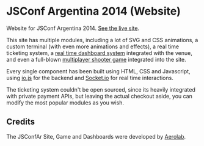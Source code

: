 # JSConf Argentina 2014 (Website)

Website for JSConf Argentina 2014. [See the live site](https://www.jsconfar.com).

This site has multiple modules, including a lot of SVG and CSS animations, a custom terminal (with even more animations and effects), a real time ticketing system, a [real time dashboard system](https://github.com/jsconf/jsconfar-2014-dashboard) integrated with the venue, and even a full-blown [multiplayer shooter game](https://github.com/jsconf/jsconfar-2014-game) integrated into the site.

Every single component has been built using HTML, CSS and Javascript, using [io.js](https://iojs.org/) for the backend and [Socket.io](http://socket.io/) for real time interactions.

The ticketing system couldn't be open sourced, since its heavily integrated with private payment APIs, but leaving the actual checkout aside, you can modify the most popular modules as you wish.


## Credits

The JSConfAr Site, Game and Dashboards were developed by [Aerolab](https://aerolab.co).

